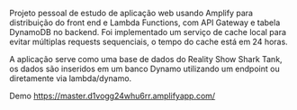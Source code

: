 Projeto pessoal de estudo de aplicação web usando Amplify para distribuição do front end e Lambda Functions, com API Gateway e tabela DynamoDB no backend.
Foi implementado um serviço de cache local para evitar múltiplas requests sequenciais, o tempo do cache está em 24 horas.

A aplicação serve como uma base de dados do Reality Show Shark Tank, os dados são inseridos em um banco Dynamo utilizando um endpoint ou diretamente via lambda/dynamo.

Demo
https://master.d1vogg24whu6rr.amplifyapp.com/
